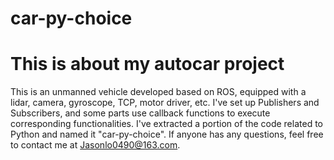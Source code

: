 # car-py-choice
# This is about my autocar project
 This is an unmanned vehicle developed based on ROS, equipped with a lidar, camera, gyroscope, TCP, motor driver, etc. I've set up Publishers and Subscribers, and some parts use callback functions to execute corresponding functionalities. I've extracted a portion of the code related to Python and named it "car-py-choice". If anyone has any questions, feel free to contact me at Jasonlo0490@163.com.
